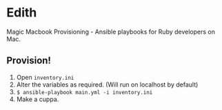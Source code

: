 # Edith

Magic Macbook Provisioning - Ansible playbooks for Ruby developers on Mac.

## Provision!

1. Open `inventory.ini`
1. Alter the variables as required. (Will run on localhost by default)
1. `$ ansible-playbook main.yml -i inventory.ini`
1. Make a cuppa.